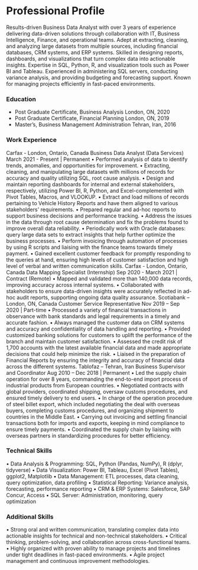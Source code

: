 # Professional Profile
Results-driven Business Data Analyst with over 3 years of experience delivering data-driven solutions through collaboration with IT, Business Intelligence, Finance, and operational teams. Adept at extracting, cleaning, and analyzing large datasets from multiple sources, including financial databases, CRM systems, and ERP systems. Skilled in designing reports, dashboards, and visualizations that turn complex data into actionable insights. Expertise in SQL, Python, R, and visualization tools such as Power BI and Tableau. Experienced in administering SQL servers, conducting variance analysis, and providing budgeting and forecasting support. Known for managing projects efficiently in fast-paced environments.

### Education
- Post Graduate Certificate, Business Analysis				       London, ON, 2020
- Post Graduate Certificate, Financial Planning				       London, ON, 2019
- Master’s, Business Management Administration				        Tehran, Iran, 2016

### Work Experience
Carfax - London, Ontario, Canada
Business Data Analyst (Data Services)				             March 2021 - Present | Permanent
•	Performed analysis of data to identify trends, anomalies, and opportunities for improvement.
•	Extracting, cleaning, and manipulating large datasets with millions of records for accuracy and quality utilizing SQL, root cause analysis.
•	Design and maintain reporting dashboards for internal and external stakeholders, respectively, utilizing Power BI, R, Python, and Excel-complemented with Pivot Tables, Macros, and VLOOKUP.
•	Extract and load millions of records pertaining to Vehicle History Reports and have them aligned to various stakeholders' requirements. 
•	Prepared regular and ad-hoc reports to support business decisions and performance tracking.
•	Address the issues in the data through root cause determination and fix the problems found to improve overall data reliability. 
•	Periodically work with Oracle databases: query large data sets to extract insights that help further optimize the business processes.
•	Perform invoicing through automation of processes by using R scripts and liaising with the finance teams towards timely payment.
•	Gained excellent customer feedback for promptly responding to the queries at hand, ensuring high levels of customer satisfaction and high level of verbal and written communication skills.
Carfax - London, Ontario, Canada
Data Mapping Specialist (Internship)			           Sep 2020 - March 2021 | Contract (Remote)
•	Mapped and validated more than 140,000 data records, improving accuracy across internal systems.
•	Collaborated with stakeholders to ensure data-driven insights were accurately reflected in ad-hoc audit reports, supporting ongoing data quality assurance.
Scotiabank – London, ON, Canada
Customer Service Representative					              Nov 2019 – Sep 2020 | Part-time
•	Processed a variety of financial transactions in observance with bank standards and legal requirements in a timely and accurate fashion.
•	Always managed the customer data on CRM systems and accuracy and confidentiality of data handling and reporting.
•	Provided customized banking solutions for customers to uplift the performance of the branch and maintain customer satisfaction.
•	Assessed the credit risk of 1,700 accounts with the latest available financial data and made appropriate decisions that could help minimize the risk.
•	Liaised in the preparation of Financial Reports by ensuring the integrity and accuracy of financial data across the different systems.
Tablofaz – Tehran, Iran
Business Supervisor and Coordinator				              Aug 2010 – Dec 2018 | Permanent
•	Led the supply chain operation for over 8 years, commanding the end-to-end import process of industrial products from European countries.
•	Negotiated contracts with global providers, coordinated shipping, oversaw customs procedures, and ensured timely delivery to end users.
•	In charge of the operation procedure of steel billet export, which included negotiating the deal with overseas buyers, completing customs procedures, and organizing shipment to countries in the Middle East.
•	Carrying out invoicing and settling financial transactions both for imports and exports, keeping in mind compliance to ensure timely payments.
•	Coordinated the supply chain by liaising with overseas partners in standardizing procedures for better efficiency.

### Technical Skills
•	Data Analysis & Programming: SQL, Python (Pandas, NumPy), R (dplyr, tidyverse)
•	Data Visualization: Power BI, Tableau, Excel (Pivot Tables), ggplot2, Matplotlib
•	Data Management: ETL processes, data cleaning, query optimization, data profiling
•	Statistical Reporting: Variance analysis, forecasting, performance reporting
•	CRM & ERP Systems: Salesforce, SAP Concur, Access
•	SQL Server: Administration, monitoring, query optimization

### Additional Skills
•	Strong oral and written communication, translating complex data into actionable insights for technical and non-technical stakeholders.
•	Critical thinking, problem-solving, and collaboration across cross-functional teams.
•	Highly organized with proven ability to manage projects and timelines under tight deadlines in fast-paced environments.
•	Agile project management and continuous improvement methodologies.






